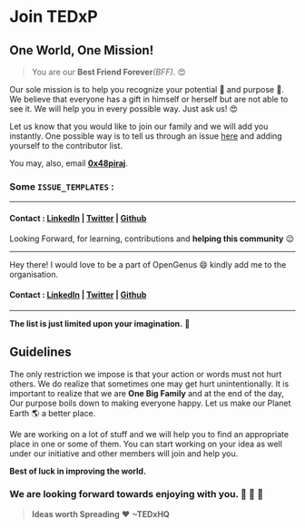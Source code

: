 # Join TEDxP

## One World, One Mission!

> You are our **Best Friend Forever**_(BFF)_. :heart_eyes: 

Our sole mission is to help you recognize your potential :muscle:  and purpose :musical_note:. We believe that everyone has a gift in himself or herself but are not able to see it. We will help you in every possible way. Just ask us! :heart_eyes: 

Let us know that you would like to join our family and we will add you instantly. One possible way is to tell us through an issue [here](https://github.com/TEDxHQ/Join_TEDxHQ/issues) and adding yourself to the contributor list.

You may, also, email **[0x48piraj](https://github.com/0x48piraj)**.

### Some `ISSUE_TEMPLATES` :

---

#### Contact : **[LinkedIn](https://www.linkedin.com/in/0x48piraj/)** | **[Twitter](https://twitter.com/0x48piraj)** | **[Github](https://github.com/0x48piraj)**

Looking Forward, for learning, contributions and **helping this community** :wink: 

---

Hey there!
I would love to be a part of OpenGenus :smile:
kindly add me to the organisation.
#### Contact : **[LinkedIn](https://www.linkedin.com/in/0x48piraj/)** | **[Twitter](https://twitter.com/0x48piraj)** | **[Github](https://github.com/0x48piraj)**

---


**The list is just limited upon your imagination.** :rocket: 

## Guidelines

The only restriction we impose is that your action or words must not hurt others. We do realize that sometimes one may get hurt unintentionally. It is important to realize that we are **One Big Family** and at the end of the day, Our purpose boils down to making everyone happy. Let us make our Planet Earth :earth_americas: a better place.

We are working on a lot of stuff and we will help you to find an appropriate place in one or some of them. You can start working on your idea as well under our initiative and other members will join and help you.

**Best of luck in improving the world.**

### We are looking forward towards enjoying with you. :wine_glass: :cake: :dancer: 

> **Ideas worth Spreading** :heart: **~TEDxHQ**
